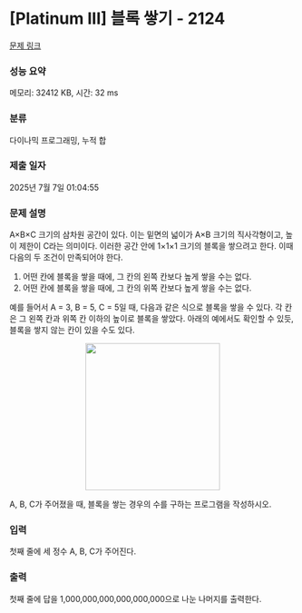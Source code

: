 # [Platinum III] 블록 쌓기 - 2124 

[문제 링크](https://www.acmicpc.net/problem/2124) 

### 성능 요약

메모리: 32412 KB, 시간: 32 ms

### 분류

다이나믹 프로그래밍, 누적 합

### 제출 일자

2025년 7월 7일 01:04:55

### 문제 설명

<p>A×B×C 크기의 삼차원 공간이 있다. 이는 밑면의 넓이가 A×B 크기의 직사각형이고, 높이 제한이 C라는 의미이다. 이러한 공간 안에 1×1×1 크기의 블록을 쌓으려고 한다. 이때 다음의 두 조건이 만족되어야 한다.</p>

<ol>
	<li>어떤 칸에 블록을 쌓을 때에, 그 칸의 왼쪽 칸보다 높게 쌓을 수는 없다.</li>
	<li>어떤 칸에 블록을 쌓을 때에, 그 칸의 위쪽 칸보다 높게 쌓을 수는 없다.</li>
</ol>

<p>예를 들어서 A = 3, B = 5, C = 5일 때, 다음과 같은 식으로 블록을 쌓을 수 있다. 각 칸은 그 왼쪽 칸과 위쪽 칸 이하의 높이로 블록을 쌓았다. 아래의 예에서도 확인할 수 있듯, 블록을 쌓지 않는 칸이 있을 수도 있다.</p>

<p style="text-align: center;"><img alt="" height="259" src="https://www.acmicpc.net/JudgeOnline/upload/201008/bl.PNG" width="237"></p>

<p>A, B, C가 주어졌을 때, 블록을 쌓는 경우의 수를 구하는 프로그램을 작성하시오.</p>

### 입력 

 <p>첫째 줄에 세 정수 A, B, C가 주어진다.</p>

### 출력 

 <p>첫째 줄에 답을 1,000,000,000,000,000,000으로 나눈 나머지를 출력한다.</p>

